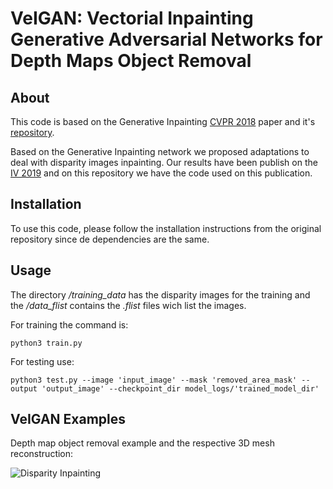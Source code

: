 # VeIGAN: Vectorial Inpainting Generative Adversarial Networks for Depth Maps Object Removal

## About
This code is based on the Generative Inpainting [CVPR 2018](https://arxiv.org/abs/1801.07892) paper and it's [repository](https://github.com/JiahuiYu/generative_inpainting).

Based on the Generative Inpainting network we proposed adaptations to deal with disparity images inpainting. Our results have been publish on the [IV 2019](https://iv2019.org/) and on this repository we have the code used on this publication.

## Installation

To use this code, please follow the installation instructions from the original repository since de dependencies are the same.

## Usage

The directory _/training_data_ has the disparity images for the training and the _/data_flist_ contains the _.flist_ files wich list the images.

For training the command is:
```
python3 train.py
```

For testing use:
```
python3 test.py --image 'input_image' --mask 'removed_area_mask' --output 'output_image' --checkpoint_dir model_logs/'trained_model_dir'
```

## VeIGAN Examples

Depth map object removal example and the respective 3D mesh reconstruction:

![Disparity Inpainting](https://github.com/nuneslu/VeIGAN/blob/master/example.png)
